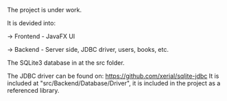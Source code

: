 The project is under work.

It is devided into:

-> Frontend - JavaFX UI

-> Backend - Server side, JDBC driver, users, books, etc.

The SQLite3 database in at the src folder.

The JDBC driver can be found on: https://github.com/xerial/sqlite-jdbc
It is included at "src/Backend/Database/Driver", it is included in the project as a referenced library.
